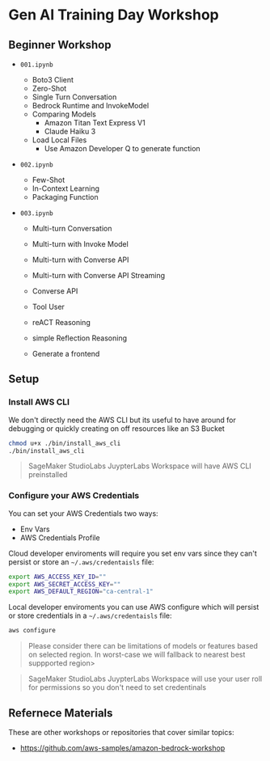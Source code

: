 # Gen AI Training Day Workshop

## Beginner Workshop

- `001.ipynb`
  - Boto3 Client
  - Zero-Shot
  - Single Turn Conversation
  - Bedrock Runtime and InvokeModel
  - Comparing Models
    - Amazon Titan Text Express V1 
    - Claude Haiku 3
  - Load Local Files
    - Use Amazon Developer Q to generate function

- `002.ipynb`
  - Few-Shot
  - In-Context Learning
  - Packaging Function

- `003.ipynb`
  - Multi-turn Conversation
  - Multi-turn with Invoke Model
  - Multi-turn with Converse API
  - Multi-turn with Converse API Streaming
  

  - Converse API
  - Tool User
  

  - reACT Reasoning
  - simple Reflection Reasoning
  - Generate a frontend

## Setup

### Install AWS CLI

We don't directly need the AWS CLI but its useful to have around for debugging or quickly creating on off resources like an S3 Bucket

```sh
chmod u+x ./bin/install_aws_cli
./bin/install_aws_cli
```

> SageMaker StudioLabs JuypterLabs Workspace will have AWS CLI preinstalled

### Configure your AWS Credentials

You can set your AWS Credentials two ways:
- Env Vars
- AWS Credentials Profile


Cloud developer enviroments will require you set env vars since they can't persist or store an `~/.aws/credentaisls` file:

```sh
export AWS_ACCESS_KEY_ID=""
export AWS_SECRET_ACCESS_KEY=""
export AWS_DEFAULT_REGION="ca-central-1"
```

Local developer enviroments you can use AWS configure which will persist or store credentials in a `~/.aws/credentaisls` file:

```sh
aws configure
```

> Please consider there can be limitations of models or features based on selected region. In worst-case we will fallback to nearest best suppported region>

> SageMaker StudioLabs JuypterLabs Workspace will use your user roll for permissions so you don't need to set credentinals

## Refernece Materials

These are other workshops or repositories that cover similar topics: 
- https://github.com/aws-samples/amazon-bedrock-workshop